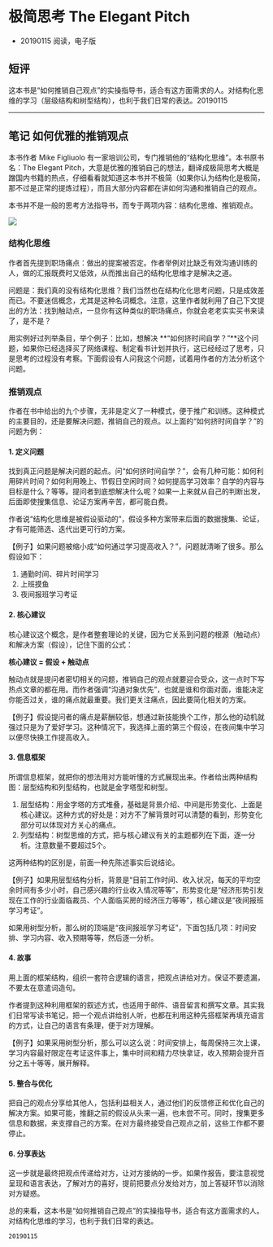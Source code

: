 # 极简思考 The Elegant Pitch

- 20190115 阅读，电子版

## 短评

这本书是“如何推销自己观点”的实操指导书，适合有这方面需求的人。对结构化思维的学习（层级结构和树型结构），也利于我们日常的表达。20190115

---

## 笔记 如何优雅的推销观点

本书作者 Mike Figliuolo 有一家培训公司，专门推销他的“结构化思维”。本书原书名：The Elegant Pitch，大意是优雅的推销自己的想法，翻译成极简思考大概是蹭国内书籍的热点，仔细看看就知道这本书并不极简（如果你认为结构化是极简，那不过是正常的提炼过程），而且大部分内容都在讲如何沟通和推销自己的观点。

本书并不是一般的思考方法指导书，而专于两项内容：结构化思维、推销观点。

![](https://img3.doubanio.com/view/thing_review/l/public/2365634.webp)

### 结构化思维

作者首先提到职场痛点：做出的提案被否定。作者举例对比缺乏有效沟通训练的人，做的汇报既费时又低效，从而推出自己的结构化思维才是解决之道。

问题是：我们真的没有结构化思维？我们当然也在结构化化思考问题，只是成效差而已。不要迷信概念，尤其是这种名词概念。注意，这里作者就利用了自己下文提出的方法：找到触动点，一旦你有这种类似的职场痛点，你就会老老实实买书来读了，是不是？

用实例好过列举条目，举个例子：比如，想解决 **“如何挤时间自学？”**这个问题，如果你已经选择买了网络课程、制定看书计划并执行，这已经经过了思考，只是思考的过程没有考察。下面假设有人问我这个问题，试着用作者的方法分析这个问题。

### 推销观点

作者在书中给出的九个步骤，无非是定义了一种模式，便于推广和训练。这种模式的主要目的，还是要解决问题，推销自己的观点。以上面的“如何挤时间自学？”的问题为例：

#### 1. 定义问题

找到真正问题是解决问题的起点。问“如何挤时间自学？”，会有几种可能：如何利用碎片时间？如何利用晚上、节假日空闲时间？如何提高学习效率？自学的内容与目标是什么？等等。提问者到底想解决什么呢？如果一上来就从自己的判断出发，后面即使搜集信息、论证方案再辛苦，都可能白费。

作者说“结构化思维是被假设驱动的”，假设多种方案带来后面的数据搜集、论证，才有可能筛选、迭代出更可行的方案。

【例子】如果问题被缩小成“如何通过学习提高收入？”，问题就清晰了很多。那么假设如下：

1. 通勤时间、碎片时间学习
2. 上班摸鱼
3. 夜间报班学习考证

#### 2. 核心建议

核心建议这个概念，是作者整套理论的关键，因为它关系到问题的根源（触动点）和解决方案（假设），记住下面的公式：

**核心建议 = 假设 + 触动点**

触动点就是提问者密切相关的问题，推销自己的观点就要迎合受众，这一点时下写热点文章的都在用。而作者强调“沟通对象优先”，也就是谁和你面对面，谁能决定你能否过关，谁的痛点就最重要。我们更关注痛点，因此要简化相关的方案。

【例子】假设提问者的痛点是薪酬较低，想通过新技能换个工作，那么他的动机就强过只是为了爱好学习。这种情况下，我选择上面的第三个假设，在夜间集中学习以便尽快换工作提高收入。

#### 3. 信息框架

所谓信息框架，就把你的想法用对方能听懂的方式展现出来。作者给出两种结构图：层型结构和列型结构，也就是金字塔型和树型。

1. 层型结构：用金字塔的方式堆叠，基础是背景介绍、中间是形势变化、上面是核心建议。这种方式的好处是：对方不了解背景时可以清楚的看到，形势变化部分可以体现对方关心的痛点。
2. 列型结构：树型思维的方式，把与核心建议有关的主题都列在下面，逐一分析。注意数量不要超过5个。

这两种结构的区别是，前面一种先陈述事实后说结论。

【例子】如果用层型结构分析，背景是“目前工作时间、收入状况，每天的平均空余时间有多少小时，自己感兴趣的行业收入情况等等”，形势变化是“经济形势引发现在工作的行业面临裁员、个人面临买房的经济压力等等”，核心建议是“夜间报班学习考证”。

如果用树型分析，那么树的顶端是“夜间报班学习考证”，下面包括几项：时间安排、学习内容、收入预期等等，然后逐一分析。

#### 4. 故事

用上面的框架结构，组织一套符合逻辑的语言，把观点讲给对方。保证不要遗漏，不要太在意遣词造句。

作者提到这种利用框架的叙述方式，也适用于邮件、语音留言和撰写文章。其实我们日常写读书笔记，把一个观点讲给别人听，也都在利用这种先搭框架再填充语言的方式，让自己的语言有条理，便于对方理解。

【例子】如果采用树型分析，那么可以这么说：时间安排上，每周保持三次上课，学习内容最好限定在考证这件事上，集中时间和精力尽快拿证，收入预期会提升百分之五十等等，展开解释。

#### 5. 整合与优化

把自己的观点分享给其他人，包括利益相关人，通过他们的反馈修正和优化自己的解决方案。如果可能，推翻之前的假设从头来一遍，也未尝不可。同时，搜集更多信息和数据，来支撑自己的方案。在对方最终接受自己观点之前，这些工作都不要停止。

#### 6. 分享表达

这一步就是最终把观点传递给对方，让对方接纳的一步。如果作报告，要注意视觉呈现和语言表达，了解对方的喜好，提前把要点分发给对方，加上答疑环节以消除对方疑惑。

总的来看，这本书是“如何推销自己观点”的实操指导书，适合有这方面需求的人。对结构化思维的学习，也利于我们日常的表达。

`20190115`